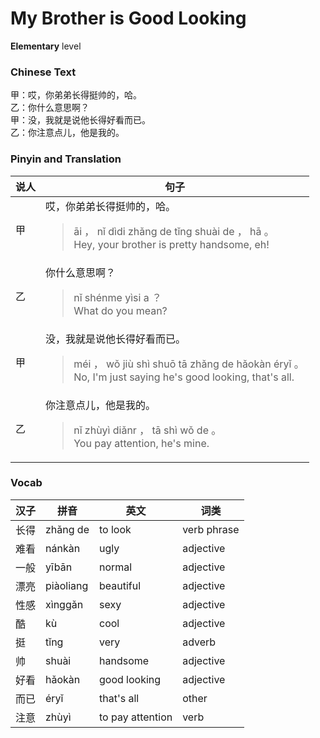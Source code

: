 # My Brother is Good Looking
**Elementary** level
### Chinese Text
甲：哎，你弟弟长得挺帅的，哈。<br />乙：你什么意思啊？<br />甲：没，我就是说他长得好看而已。<br />乙：你注意点儿，他是我的。

### Pinyin and Translation
|说人|句子|
|----|----|
|甲|哎，你弟弟长得挺帅的，哈。<blockquote>āi ， nǐ dìdi zhǎng de tǐng shuài de ， hā 。<br />Hey, your brother is pretty handsome, eh!</blockquote>|
|乙|你什么意思啊？<blockquote>nǐ shénme yìsi a ？<br />What do you mean?</blockquote>|
|甲|没，我就是说他长得好看而已。<blockquote>méi ， wǒ jiù shì shuō tā zhǎng de hǎokàn éryǐ 。<br />No, I'm just saying he's good looking, that's all.</blockquote>|
|乙|你注意点儿，他是我的。<blockquote>nǐ zhùyì diǎnr ， tā shì wǒ de 。<br />You pay attention, he's mine.</blockquote>|
### Vocab
|汉子|拼音|英文|词类|
|----|----|----|----|
|长得|zhǎng de|to look|verb phrase|
|难看|nánkàn|ugly|adjective|
|一般|yībān|normal|adjective|
|漂亮|piàoliang|beautiful|adjective|
|性感|xìnggǎn|sexy|adjective|
|酷|kù|cool|adjective|
|挺|tǐng|very|adverb|
|帅|shuài|handsome|adjective|
|好看|hǎokàn|good looking|adjective|
|而已|éryǐ|that's all|other|
|注意|zhùyì|to pay attention|verb|